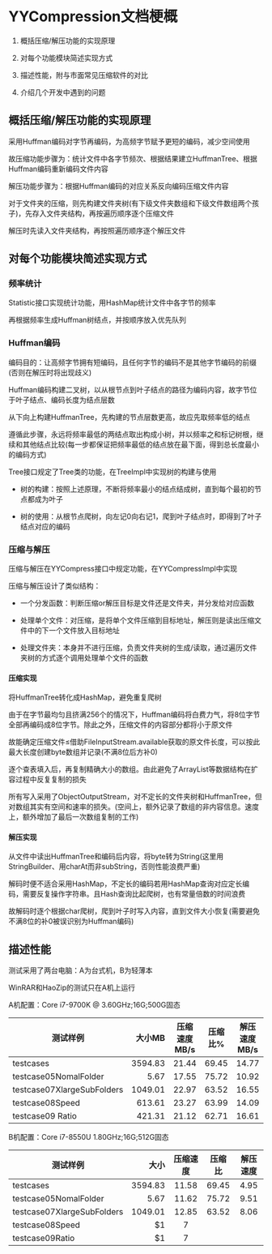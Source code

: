 # YYCompression文档梗概

1. 概括压缩/解压功能的实现原理

2. 对每个功能模块简述实现方式

3. 描述性能，附与市面常见压缩软件的对比

4. 介绍几个开发中遇到的问题

## 概括压缩/解压功能的实现原理

采用Huffman编码对字节再编码，为高频字节赋予更短的编码，减少空间使用

故压缩功能步骤为：统计文件中各字节频次、根据结果建立HuffmanTree、根据Huffman编码重新编码文件内容

解压功能步骤为：根据Huffman编码的对应关系反向编码压缩文件内容

对于文件夹的压缩，则先构建文件夹树(有下级文件夹数组和下级文件数组两个孩子)，先存入文件夹结构，再按遍历顺序逐个压缩文件

解压时先读入文件夹结构，再按照遍历顺序逐个解压文件

## 对每个功能模块简述实现方式

### 频率统计

Statistic接口实现统计功能，用HashMap统计文件中各字节的频率

再根据频率生成Huffman树结点，并按顺序放入优先队列

### Huffman编码

编码目的：让高频字节拥有短编码，且任何字节的编码不是其他字节编码的前缀(否则在解压时将出现歧义)

Huffman编码构建二叉树，以从根节点到叶子结点的路径为编码内容，故字节位于叶子结点、编码长度为结点层数

从下向上构建HuffmanTree，先构建的节点层数更高，故应先取频率低的结点

遵循此步骤，永远将频率最低的两结点取出构成小树，并以频率之和标记树根，继续和其他结点比较(每一步都保证把频率最低的结点放在最下面，得到总长度最小的编码方式)

Tree接口规定了Tree类的功能，在TreeImpl中实现树的构建与使用

- 树的构建：按照上述原理，不断将频率最小的结点结成树，直到每个最初的节点都成为叶子

- 树的使用：从根节点爬树，向左记0向右记1，爬到叶子结点时，即得到了叶子结点对应的编码

### 压缩与解压

压缩与解压在YYCompress接口中规定功能，在YYCompressImpl中实现

压缩与解压设计了类似结构：

- 一个分发函数：判断压缩or解压目标是文件还是文件夹，并分发给对应函数

- 处理单个文件：对压缩，是将单个文件压缩到目标地址，解压则是读出压缩文件中的下一个文件放入目标地址

- 处理文件夹：本身并不进行压缩，负责文件夹树的生成/读取，通过遍历文件夹树的方式逐个调用处理单个文件的函数

#### 压缩实现

将HuffmanTree转化成HashMap，避免重复爬树

由于在字节最均匀且挤满256个的情况下，Huffman编码将白费力气，将8位字节全部再编码成8位字节。除此之外，压缩文件的内容部分都将小于原文件

故能确定压缩文件≤借助FileInputStream.available获取的原文件长度，可以按此最大长度创建byte数组并记录(不满8位后方补0)

逐个查表填入后，再复制精确大小的数组。由此避免了ArrayList等数据结构在扩容过程中反复复制的损失

所有写入采用了ObjectOutputStream，对不定长的文件夹树和HuffmanTree，但对数组其实有空间和速率的损失。(空间上，额外记录了数组的非内容信息。速度上，额外增加了最后一次数组复制的工作)

#### 解压实现

从文件中读出HuffmanTree和编码后内容，将byte转为String(这里用StringBuilder、用charAt而非subString，否则性能浪费严重)

解码时便不适合采用HashMap，不定长的编码若用HashMap查询对应定长编码，需要反复操作字符串。且Hash查询比起爬树，也有常量倍数的时间浪费

故解码时逐个根据char爬树，爬到叶子时写入内容，直到文件大小恢复(需要避免不满8位的补0被误识别为Huffman编码)

## 描述性能

测试采用了两台电脑：A为台式机，B为轻薄本

WinRAR和HaoZip的测试只在A机上运行

A机配置：Core i7-9700K @ 3.60GHz;16G;500G固态

| 测试样例                     |  大小MB   |压缩速度MB/s|  压缩比% |解压速度MB/s|
| --------  | -----:  | :----: | :----: | :----: |
| testcases                   | 3594.83   |   21.44   |   69.45  |   14.77   |
| testcase05NomalFolder       | 5.67      |   17.55   |   75.72  |   10.92   |
| testcase07XlargeSubFolders  | 1049.01   |   22.97   |   63.52  |   16.55   |
| testcase08Speed             | 613.61    |   23.27   |   63.99  |   14.09   |
| testcase09 Ratio            | 421.31    |   21.12   |   62.71  |   16.61   |

B机配置：Core i7-8550U 1.80GHz;16G;512G固态

| 测试样例                     |    大小   |  压缩速度  |  压缩比  |  解压速度  |
| --------  | -----:  | :----: | :----: | :----: |
| testcases                   | 3594.83   |   11.58   |  69.45   |   4.95    |
| testcase05NomalFolder       | 5.67      |   11.62   |  75.72   |   9.51    |
| testcase07XlargeSubFolders  | 1049.01   |   12.85   |  63.52   |   8.06    |
| testcase08Speed             | $1        |   7       |          |           |
| testcase09Ratio             | $1        |   7       |          |           |